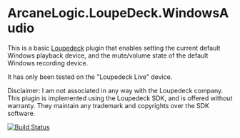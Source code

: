 # ArcaneLogic.LoupeDeck.WindowsAudio

This is a basic [Loupedeck](https://loupedeck.com/us/) plugin that enables setting the current default Windows playback device, and the mute/volume state of the default Windows recording device.

It has only been tested on the "Loupedeck Live" device.  

Disclaimer:  I am not associated in any way with the Loupedeck company. This plugin is implemented using the Loupedeck SDK, and is offered without warranty.  They maintain any trademark and copyrights over the SDK software.

[![Build Status](https://arcanelogic.visualstudio.com/ArcaneLogic.LoupeDeck.WindowsAudio/_apis/build/status/ArcaneLogic.LoupeDeck.WindowsAudio?branchName=main)](https://arcanelogic.visualstudio.com/ArcaneLogic.LoupeDeck.WindowsAudio/_build/latest?definitionId=16&branchName=main)
